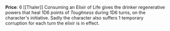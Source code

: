 **Price**: 6 [[Thaler]]
Consuming an Elixir of Life gives the drinker regenerative powers that heal 1D6 points of *Toughness* during 1D6 turns, on the character's initiative. Sadly the character also suffers 1 temporary corruption for each turn the elixir is in effect.